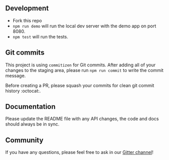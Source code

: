 ## Development
* Fork this repo
* `npm run demo` will run the local dev server with the demo app on port 8080.
* `npm test` will run the tests.

## Git commits
This project is using `commitizen` for Git commits.
After adding all of your changes to the staging area, please run `npm run commit` to write the commit message.

Before creating a PR, please squash your commits for clean git commit history :octocat:.

## Documentation
Please update the README file with any API changes, the code and docs should always be in sync.

## Community
If you have any questions, please feel free to ask in our [Gitter channel](https://gitter.im/react-autocomplete-places/Lobby)!
